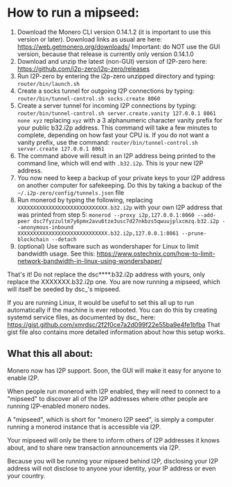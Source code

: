 # How to run a mipseed:
1. Download the Monero CLI version 0.14.1.2 (it is important to use this version or later). Download links as usual are here: https://web.getmonero.org/downloads/ Important: do NOT use the GUI version, because that release is currently only version 0.14.1.0
2. Download and unzip the latest (non-GUI) version of I2P-zero here: https://github.com/i2p-zero/i2p-zero/releases
3. Run I2P-zero by entering the i2p-zero unzipped directory and  typing: `router/bin/launch.sh`
4. Create a socks tunnel for outgoing I2P connections by typing: `router/bin/tunnel-control.sh socks.create 8060`
5. Create a server tunnel for incoming I2P connections by typing: `router/bin/tunnel-control.sh server.create.vanity 127.0.0.1 8061 none xyz` replacing `xyz` with a 3 alphanumeric character vanity prefix for your public b32.i2p address. This command will take a few minutes to complete, depending on how fast your CPU is. If you do not want a vanity prefix, use the command: `router/bin/tunnel-control.sh server.create 127.0.0.1 8061`
6. The command above will result in an I2P address being printed to the command line, which will end with `.b32.i2p`. This is your new I2P address.
7. You now need to keep a backup of your private keys to your I2P address on another computer for safekeeping. Do this by taking a backup of the `~/.i2p-zero/config/tunnels.json` file
8. Run monerod by typing the following, replacing `XXXXXXXXXXXXXXXXXXXXXXXXXXXXX.b32.i2p` with your own I2P address that was printed from step 5: `monerod --proxy i2p,127.0.0.1:8060 --add-peer dsc7fyzzultm7y6pmx2avu6tze3usc7d27nkbzs5qwuujplxcmzq.b32.i2p --anonymous-inbound XXXXXXXXXXXXXXXXXXXXXXXXXXXXX.b32.i2p,127.0.0.1:8061 --prune-blockchain --detach`
9. (optional) Use software such as wondershaper for Linux to limit bandwidth usage. See this: https://www.ostechnix.com/how-to-limit-network-bandwidth-in-linux-using-wondershaper/

That's it! Do not replace the dsc****.b32.i2p address with yours, only replace the XXXXXXX.b32.i2p one. You are now running a mipseed, which will itself be seeded by dsc_'s mipseed.

If you are running Linux, it would be useful to set this all up to run automatically if the machine is ever rebooted. You can do this by creating systemd service files, as documented by dsc_ here: https://gist.github.com/xmrdsc/2f2f0ce7a2d099f22e55ba9e4fe1bfba That gist file also contains more detailed information about how this setup works.

## What this all about:
Monero now has I2P support. Soon, the GUI will make it easy for anyone to enable I2P.

When people run monerod with I2P enabled, they will need to connect to a "mipseed" to discover all of the I2P addresses where other people are running I2P-enabled monero nodes.

A "mipseed", which is short for "monero I2P seed", is simply a computer running a monerod instance that is accessible via I2P.

Your mipseed will only be there to inform others of I2P addresses it knows about, and to share new transaction announcements via I2P.

Because you will be running your mipseed behind I2P, disclosing your I2P address will not disclose to anyone your identity, your IP address or even your country.
